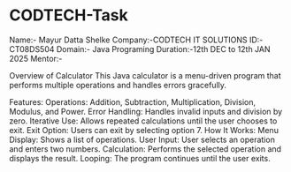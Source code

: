 # CODTECH-Task
Name:- Mayur Datta Shelke
Company:-CODTECH IT SOLUTIONS
ID:-CT08DS504
Domain:- Java Programing
Duration:-12th DEC to 12th JAN 2025
Mentor:-

Overview of Calculator
This Java calculator is a menu-driven program that performs multiple operations and handles errors gracefully.

Features:
Operations: Addition, Subtraction, Multiplication, Division, Modulus, and Power.
Error Handling: Handles invalid inputs and division by zero.
Iterative Use: Allows repeated calculations until the user chooses to exit.
Exit Option: Users can exit by selecting option 7.
How It Works:
Menu Display: Shows a list of operations.
User Input: User selects an operation and enters two numbers.
Calculation: Performs the selected operation and displays the result.
Looping: The program continues until the user exits.
